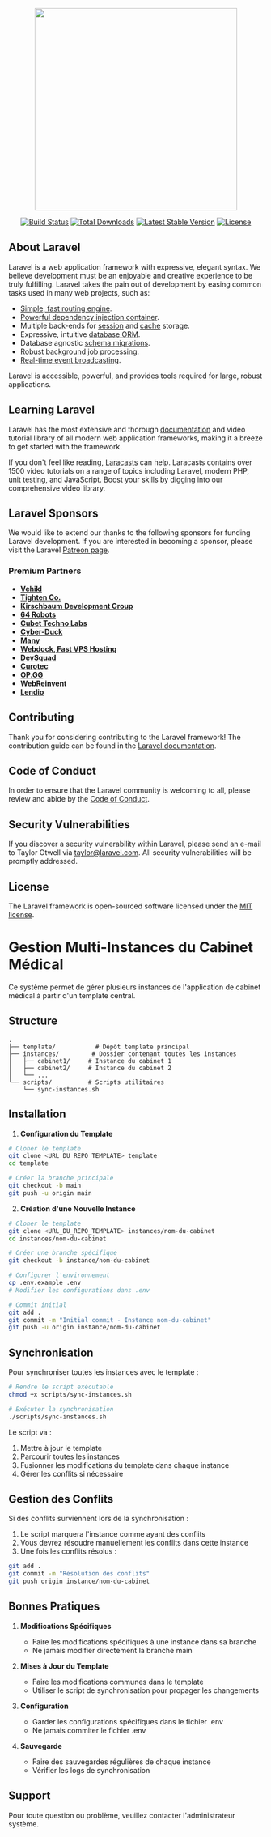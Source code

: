 <p align="center"><a href="https://laravel.com" target="_blank"><img src="https://raw.githubusercontent.com/laravel/art/master/logo-lockup/5%20SVG/2%20CMYK/1%20Full%20Color/laravel-logolockup-cmyk-red.svg" width="400"></a></p>

<p align="center">
<a href="https://travis-ci.org/laravel/framework"><img src="https://travis-ci.org/laravel/framework.svg" alt="Build Status"></a>
<a href="https://packagist.org/packages/laravel/framework"><img src="https://img.shields.io/packagist/dt/laravel/framework" alt="Total Downloads"></a>
<a href="https://packagist.org/packages/laravel/framework"><img src="https://img.shields.io/packagist/v/laravel/framework" alt="Latest Stable Version"></a>
<a href="https://packagist.org/packages/laravel/framework"><img src="https://img.shields.io/packagist/l/laravel/framework" alt="License"></a>
</p>

## About Laravel

Laravel is a web application framework with expressive, elegant syntax. We believe development must be an enjoyable and creative experience to be truly fulfilling. Laravel takes the pain out of development by easing common tasks used in many web projects, such as:

- [Simple, fast routing engine](https://laravel.com/docs/routing).
- [Powerful dependency injection container](https://laravel.com/docs/container).
- Multiple back-ends for [session](https://laravel.com/docs/session) and [cache](https://laravel.com/docs/cache) storage.
- Expressive, intuitive [database ORM](https://laravel.com/docs/eloquent).
- Database agnostic [schema migrations](https://laravel.com/docs/migrations).
- [Robust background job processing](https://laravel.com/docs/queues).
- [Real-time event broadcasting](https://laravel.com/docs/broadcasting).

Laravel is accessible, powerful, and provides tools required for large, robust applications.

## Learning Laravel

Laravel has the most extensive and thorough [documentation](https://laravel.com/docs) and video tutorial library of all modern web application frameworks, making it a breeze to get started with the framework.

If you don't feel like reading, [Laracasts](https://laracasts.com) can help. Laracasts contains over 1500 video tutorials on a range of topics including Laravel, modern PHP, unit testing, and JavaScript. Boost your skills by digging into our comprehensive video library.

## Laravel Sponsors

We would like to extend our thanks to the following sponsors for funding Laravel development. If you are interested in becoming a sponsor, please visit the Laravel [Patreon page](https://patreon.com/taylorotwell).

### Premium Partners

- **[Vehikl](https://vehikl.com/)**
- **[Tighten Co.](https://tighten.co)**
- **[Kirschbaum Development Group](https://kirschbaumdevelopment.com)**
- **[64 Robots](https://64robots.com)**
- **[Cubet Techno Labs](https://cubettech.com)**
- **[Cyber-Duck](https://cyber-duck.co.uk)**
- **[Many](https://www.many.co.uk)**
- **[Webdock, Fast VPS Hosting](https://www.webdock.io/en)**
- **[DevSquad](https://devsquad.com)**
- **[Curotec](https://www.curotec.com/services/technologies/laravel/)**
- **[OP.GG](https://op.gg)**
- **[WebReinvent](https://webreinvent.com/?utm_source=laravel&utm_medium=github&utm_campaign=patreon-sponsors)**
- **[Lendio](https://lendio.com)**

## Contributing

Thank you for considering contributing to the Laravel framework! The contribution guide can be found in the [Laravel documentation](https://laravel.com/docs/contributions).

## Code of Conduct

In order to ensure that the Laravel community is welcoming to all, please review and abide by the [Code of Conduct](https://laravel.com/docs/contributions#code-of-conduct).

## Security Vulnerabilities

If you discover a security vulnerability within Laravel, please send an e-mail to Taylor Otwell via [taylor@laravel.com](mailto:taylor@laravel.com). All security vulnerabilities will be promptly addressed.

## License

The Laravel framework is open-sourced software licensed under the [MIT license](https://opensource.org/licenses/MIT).

# Gestion Multi-Instances du Cabinet Médical

Ce système permet de gérer plusieurs instances de l'application de cabinet médical à partir d'un template central.

## Structure

```
.
├── template/           # Dépôt template principal
├── instances/         # Dossier contenant toutes les instances
│   ├── cabinet1/     # Instance du cabinet 1
│   ├── cabinet2/     # Instance du cabinet 2
│   └── ...
└── scripts/          # Scripts utilitaires
    └── sync-instances.sh
```

## Installation

1. **Configuration du Template**
```bash
# Cloner le template
git clone <URL_DU_REPO_TEMPLATE> template
cd template

# Créer la branche principale
git checkout -b main
git push -u origin main
```

2. **Création d'une Nouvelle Instance**
```bash
# Cloner le template
git clone <URL_DU_REPO_TEMPLATE> instances/nom-du-cabinet
cd instances/nom-du-cabinet

# Créer une branche spécifique
git checkout -b instance/nom-du-cabinet

# Configurer l'environnement
cp .env.example .env
# Modifier les configurations dans .env

# Commit initial
git add .
git commit -m "Initial commit - Instance nom-du-cabinet"
git push -u origin instance/nom-du-cabinet
```

## Synchronisation

Pour synchroniser toutes les instances avec le template :

```bash
# Rendre le script exécutable
chmod +x scripts/sync-instances.sh

# Exécuter la synchronisation
./scripts/sync-instances.sh
```

Le script va :
1. Mettre à jour le template
2. Parcourir toutes les instances
3. Fusionner les modifications du template dans chaque instance
4. Gérer les conflits si nécessaire

## Gestion des Conflits

Si des conflits surviennent lors de la synchronisation :

1. Le script marquera l'instance comme ayant des conflits
2. Vous devrez résoudre manuellement les conflits dans cette instance
3. Une fois les conflits résolus :
```bash
git add .
git commit -m "Résolution des conflits"
git push origin instance/nom-du-cabinet
```

## Bonnes Pratiques

1. **Modifications Spécifiques**
   - Faire les modifications spécifiques à une instance dans sa branche
   - Ne jamais modifier directement la branche main

2. **Mises à Jour du Template**
   - Faire les modifications communes dans le template
   - Utiliser le script de synchronisation pour propager les changements

3. **Configuration**
   - Garder les configurations spécifiques dans le fichier .env
   - Ne jamais commiter le fichier .env

4. **Sauvegarde**
   - Faire des sauvegardes régulières de chaque instance
   - Vérifier les logs de synchronisation

## Support

Pour toute question ou problème, veuillez contacter l'administrateur système.

